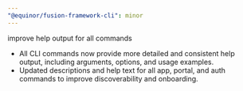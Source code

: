 ```yaml
---
"@equinor/fusion-framework-cli": minor
---
```


improve help output for all commands

- All CLI commands now provide more detailed and consistent help output, including arguments, options, and usage examples.
- Updated descriptions and help text for all app, portal, and auth commands to improve discoverability and onboarding.

